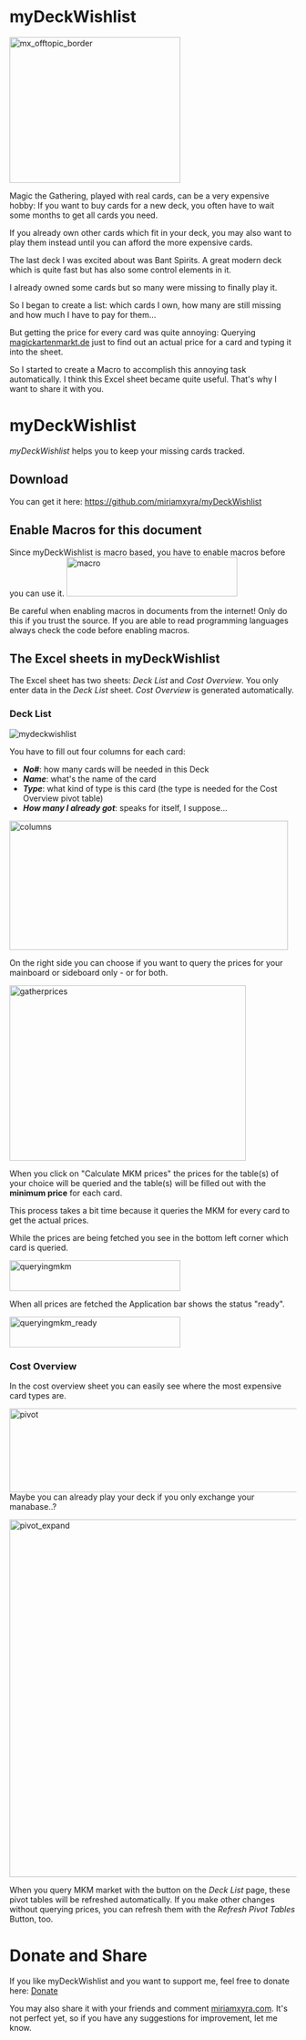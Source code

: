 # myDeckWishlist
<img class="size-medium wp-image-548 alignleft"  style="text-align:left;" src="https://miriamxyra.files.wordpress.com/2016/04/mx_offtopic_border.png?w=300" alt="mx_offtopic_border" width="300" height="256" />

Magic the Gathering, played with real cards, can be a very expensive hobby: If you want to buy cards for a new deck, you often have to wait some months to get all cards you need.

If you already own other cards which fit in your deck, you may also want to play them instead until you can afford the more expensive cards.

The last deck I was excited about was Bant Spirits. A great modern deck which is quite fast but has also some control elements in it.

I already owned some cards but so many were missing to finally play it.

So I began to create a list: which cards I own, how many are still missing and how much I have to pay for them...

But getting the price for every card was quite annoying: Querying <a href="http://magickartenmarkt.de">magickartenmarkt.de</a> just to find out an actual price for a card and typing it into the sheet.

So I started to create a Macro to accomplish this annoying task automatically. I think this Excel sheet became quite useful. That's why I want to share it with you.
<h1>myDeckWishlist</h1>
<em>myDeckWishlist</em> helps you to keep your missing cards tracked.
<h2>Download</h2>
You can get it here: <a href="https://github.com/miriamxyra/myDeckWishlist">https://github.com/miriamxyra/myDeckWishlist</a>
<h2>Enable Macros for this document</h2>
Since myDeckWishlist is macro based, you have to enable macros before you can use it.

<img class="alignnone size-medium wp-image-841" src="https://miriamxyra.files.wordpress.com/2017/01/macro.png?w=300" alt="macro" width="300" height="69" />

Be careful when enabling macros in documents from the internet! Only do this if you trust the source. If you are able to read programming languages always check the code before enabling macros.
<h2>The Excel sheets in myDeckWishlist</h2>
The Excel sheet has two sheets: <em>Deck List</em> and <em>Cost Overview</em>. You only enter data in the <em>Deck List</em> sheet. <em>Cost Overview</em> is generated automatically.
<h3>Deck List</h3>
<img class="alignnone wp-image-840 size-full" src="https://miriamxyra.files.wordpress.com/2017/01/mydeckwishlist.png" alt="mydeckwishlist"  />

You have to fill out four columns for each card:
<ul>
 	<li><em><strong>No#</strong></em>: how many cards will be needed in this Deck</li>
 	<li><em><strong>Name</strong></em>: what's the name of the card</li>
 	<li><em><strong>Type</strong></em>: what kind of type is this card (the type is needed for the Cost Overview pivot table)</li>
 	<li><em><strong>How many I already got</strong></em>: speaks for itself, I suppose...</li>
</ul>
<img class="alignnone wp-image-851" src="https://miriamxyra.files.wordpress.com/2017/01/columns.png" alt="columns" width="489" height="227" />

On the right side you can choose if you want to query the prices for your mainboard or sideboard only - or for both.

<img class="alignnone wp-image-852" src="https://miriamxyra.files.wordpress.com/2017/01/gatherprices.png" alt="gatherprices" width="415" height="308" />

When you click on "Calculate MKM prices" the prices for the table(s) of your choice will be queried and the table(s) will be filled out with the <strong>minimum price</strong> for each card.

This process takes a bit time because it queries the MKM for every card to get the actual prices.

While the prices are being fetched you see in the bottom left corner which card is queried.

<img class="alignnone size-medium wp-image-854" src="https://miriamxyra.files.wordpress.com/2017/01/queryingmkm1.png?w=300" alt="queryingmkm" width="300" height="54" />

When all prices are fetched the Application bar shows the status "ready".

<img class="alignnone size-medium wp-image-855" src="https://miriamxyra.files.wordpress.com/2017/01/queryingmkm_ready.png?w=300" alt="queryingmkm_ready" width="300" height="54" />
<h3>Cost Overview</h3>
In the cost overview sheet you can easily see where the most expensive card types are.

<img class="wp-image-867 size-large aligncenter" src="https://miriamxyra.files.wordpress.com/2017/01/pivot.png?w=620" alt="pivot" width="620" height="147" />Maybe you can already play your deck if you only exchange your manabase..?

<img class="wp-image-856 size-large aligncenter" src="https://miriamxyra.files.wordpress.com/2017/01/pivot_expand.png?w=620" alt="pivot_expand" width="620" height="628" />

When you query MKM market with the button on the <em>Deck List</em> page, these pivot tables will be refreshed automatically. If you make other changes without querying prices, you can refresh them with the <em>Refresh Pivot Tables</em> Button, too.
<h1>Donate and Share</h1>
If you like myDeckWishlist and you want to support me, feel free to donate here: <a href="https://www.paypal.com/cgi-bin/webscr?cmd=_donations&business=miriamxyra%40gmail%2ecom&lc=GB&item_name=miriamxyra&no_note=0&currency_code=EUR&bn=PP%2dDonationsBF%3abtn_donate_LG%2egif%3aNonHostedGuest">Donate</a>

You may also share it with your friends and comment <a href="http://wp.me/p5QwIJ-dj">miriamxyra.com</a>. It's not perfect yet, so if you have any suggestions for improvement, let me know.
